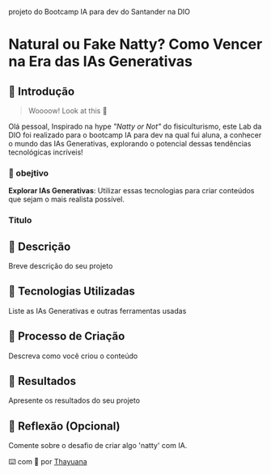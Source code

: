 projeto do Bootcamp IA para dev do Santander na DIO  

  # Natural ou Fake Natty? Como Vencer na Era das IAs Generativas

## 🚀 Introdução

> Woooow! Look at this 👀

Olá pessoal,  Inspirado na hype _"Natty or Not"_ do fisiculturismo, este Lab da DIO foi realizado para o bootcamp IA para dev na qual fui aluna, a conhecer o mundo das IAs Generativas, explorando o potencial dessas tendências tecnológicas incríveis!

### 🎯 obejtivo   

**Explorar IAs Generativas**: Utilizar essas tecnologias para criar conteúdos que sejam o mais realista possível. 
   
### Titulo
## 📒 Descrição
Breve descrição do seu projeto

## 🤖 Tecnologias Utilizadas
Liste as IAs Generativas e outras ferramentas usadas

## 🧐 Processo de Criação
Descreva como você criou o conteúdo

## 🚀 Resultados
Apresente os resultados do seu projeto

## 💭 Reflexão (Opcional)
Comente sobre o desafio de criar algo 'natty' com IA.

⌨️ com 💜 por [Thayuana](www.linkedin.com/in/thayuanatrindade)

